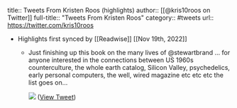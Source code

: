 title:: Tweets From Kristen Roos (highlights)
author:: [[@kris10roos on Twitter]]
full-title:: "Tweets From Kristen Roos"
category:: #tweets
url:: https://twitter.com/kris10roos

- Highlights first synced by [[Readwise]] [[Nov 19th, 2022]]
	- Just finishing up this book on the many lives of @stewartbrand … for anyone interested in the connections between US 1960s counterculture, the whole earth catalog, Silicon Valley, psychedelics, early personal computers, the well, wired magazine etc etc etc the list goes on… 
	  
	  ![](https://pbs.twimg.com/media/FUDWIHiUEAAX6l8.jpg) ([View Tweet](https://twitter.com/kris10roos/status/1531459311611703296))